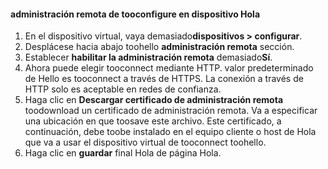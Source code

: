 
#### <a name="tooconfigure-remote-management-on-hello-device"></a>administración remota de tooconfigure en dispositivo Hola
1. En el dispositivo virtual, vaya demasiado**dispositivos > configurar**.
2. Desplácese hacia abajo toohello **administración remota** sección.
3. Establecer **habilitar la administración remota** demasiado**Sí**.
4. Ahora puede elegir tooconnect mediante HTTP. valor predeterminado de Hello es tooconnect a través de HTTPS. La conexión a través de HTTP solo es aceptable en redes de confianza.
5. Haga clic en **Descargar certificado de administración remota** toodownload un certificado de administración remota. Va a especificar una ubicación en que toosave este archivo. Este certificado, a continuación, debe toobe instalado en el equipo cliente o host de Hola que va a usar el dispositivo virtual de tooconnect toohello.
6. Haga clic en **guardar** final Hola de página Hola.

